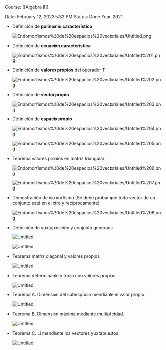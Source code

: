 Course: [[Algebra II]]

Date: February 12, 2023 5:32 PM
Status: Done
Year: 2021

- Definición de **polinomio característico**
    
    ![Endomorfismos%20de%20espacios%20vectoriales/Untitled.png](Images/Endomorfismos%20de%20espacios%20vectoriales/Untitled.png)
    
- Definición de **ecuación característica**
    
    ![Endomorfismos%20de%20espacios%20vectoriales/Untitled%201.png](Images/Endomorfismos%20de%20espacios%20vectoriales/Untitled%201.png)
    
- Definición de **valores propios** del operador T
    
    ![Endomorfismos%20de%20espacios%20vectoriales/Untitled%202.png](Images/Endomorfismos%20de%20espacios%20vectoriales/Untitled%202.png)
    
- Definición de **vector propio**
    
    ![Endomorfismos%20de%20espacios%20vectoriales/Untitled%203.png](Images/Endomorfismos%20de%20espacios%20vectoriales/Untitled%203.png)
    
- Definición de **espacio propio**
    
    ![Endomorfismos%20de%20espacios%20vectoriales/Untitled%204.png](Images/Endomorfismos%20de%20espacios%20vectoriales/Untitled%204.png)
    
    ![Endomorfismos%20de%20espacios%20vectoriales/Untitled%205.png](Images/Endomorfismos%20de%20espacios%20vectoriales/Untitled%205.png)
    
- Teorema valores propios en matriz triangular
    
    ![Endomorfismos%20de%20espacios%20vectoriales/Untitled%206.png](Images/Endomorfismos%20de%20espacios%20vectoriales/Untitled%206.png)
    
    ![Endomorfismos%20de%20espacios%20vectoriales/Untitled%207.png](Images/Endomorfismos%20de%20espacios%20vectoriales/Untitled%207.png)
    
- Demostración de isomorfismo (Se debe probar que todo vector de un conjunto está en el otro y recíprocamente)
    
    ![Endomorfismos%20de%20espacios%20vectoriales/Untitled%208.png](Images/Endomorfismos%20de%20espacios%20vectoriales/Untitled%208.png)
    
- Definición de yuxtaposición y conjunto generado
    
    ![Untitled](Images/Endomorfismos%20de%20espacios%20vectoriales/Untitled%209.png)
    
    ![Untitled](Images/Endomorfismos%20de%20espacios%20vectoriales/Untitled%2010.png)
    
- Teorema matriz diagonal y valores propios
    
    ![Untitled](Images/Endomorfismos%20de%20espacios%20vectoriales/Untitled%2011.png)
    
- Teorema determinante y traza con valores propios
    
    ![Untitled](Images/Endomorfismos%20de%20espacios%20vectoriales/Untitled%2012.png)
    
- Teorema A. Dimensión del subespacio mendiante el valor propio.
    
    ![Untitled](Images/Endomorfismos%20de%20espacios%20vectoriales/Untitled%2013.png)
    
- Teorema B. Dimension máxima mediante multiplicidad.
    
    ![Untitled](Images/Endomorfismos%20de%20espacios%20vectoriales/Untitled%2014.png)
    
- Teorema C. Li mendiante los vectores yuxtapuestos.
    
    ![Untitled](Images/Endomorfismos%20de%20espacios%20vectoriales/Untitled%2015.png)